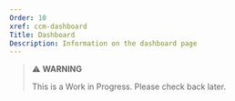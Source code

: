 ```yaml
---
Order: 10
xref: ccm-dashboard
Title: Dashboard
Description: Information on the dashboard page
---
```


> :warning: **WARNING**
>
> This is a Work in Progress. Please check back later.